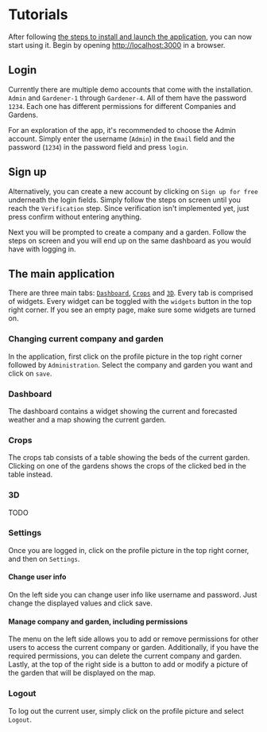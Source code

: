 # Tutorials

After following [the steps to install and launch the application](installation.md), you can now start using it.
Begin by opening [http://localhost:3000](http://localhost:3000) in a browser.

## Login

Currently there are multiple demo accounts that come with the installation.
`Admin` and `Gardener-1` through `Gardener-4`. All of them have the password `1234`.
Each one has different permissions for different Companies and Gardens.

For an exploration of the app, it's recommended to choose the Admin account.
Simply enter the username (`Admin`) in the `Email` field and the password (`1234`) in the password field and press `login`.

## Sign up

Alternatively, you can create a new account by clicking on `Sign up for free` underneath the login fields.
Simply follow the steps on screen until you reach the `Verification` step.
Since verification isn't implemented yet, just press confirm without entering anything.

Next you will be prompted to create a company and a garden.
Follow the steps on screen and you will end up on the same dashboard as you would have with logging in.

## The main application

There are three main tabs: [`Dashboard`](#dashboard), [`Crops`](#crops) and [`3D`](#3d). Every tab is comprised of widgets.
Every widget can be toggled with the `widgets` button in the top right corner.
If you see an empty page, make sure some widgets are turned on.

### Changing current company and garden

In the application, first click on the profile picture in the top right corner followed by `Administration`.
Select the company and garden you want and click on `save`.

### Dashboard

The dashboard contains a widget showing the current and forecasted weather and a map showing the current garden.

### Crops

The crops tab consists of a table showing the beds of the current garden.
Clicking on one of the gardens shows the crops of the clicked bed in the table instead.

### 3D

TODO

### Settings

Once you are logged in, click on the profile picture in the top right corner, and then on `Settings`.

#### Change user info

On the left side you can change user info like username and password.
Just change the displayed values and click save.

#### Manage company and garden, including permissions

The menu on the left side allows you to add or remove permissions for other users to access the current company or garden.
Additionally, if you have the required permissions, you can delete the current company and garden.
Lastly, at the top of the right side is a button to add or modify a picture of the garden that will be displayed on the map.

### Logout

To log out the current user, simply click on the profile picture and select `Logout`.
